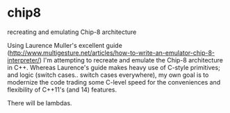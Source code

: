 # chip8
recreating and emulating Chip-8 architecture

Using Laurence Muller's excellent guide (http://www.multigesture.net/articles/how-to-write-an-emulator-chip-8-interpreter/)
I'm attempting to recreate and emulate the Chip-8 architecture in C++. Whereas Laurence's guide makes heavy use of C-style
primitives; and logic (switch cases.. switch cases everywhere), my own goal is to modernize the code trading some C-level speed for the conveniences and flexibility of C++11's (and 14) features.

There will be lambdas.
